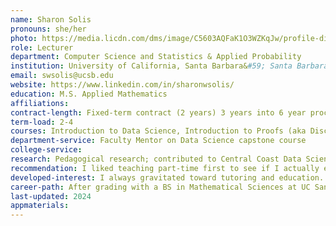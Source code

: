 ```yaml
---
name: Sharon Solis
pronouns: she/her
photo: https://media.licdn.com/dms/image/C5603AQFaK1O3WZKqJw/profile-displayphoto-shrink_800_800/0/1551216520863?e=1725494400&v=beta&t=_4vNvg365ZXhS0q5_EOWCjvtUfkCEuwXs4Azn-cRrX0
role: Lecturer
department: Computer Science and Statistics & Applied Probability
institution: University of California, Santa Barbara&#59; Santa Barbara City College&#59; Westmont College
email: swsolis@ucsb.edu
website: https://www.linkedin.com/in/sharonwsolis/
education: M.S. Applied Mathematics
affiliations:
contract-length: Fixed-term contract (2 years) 3 years into 6 year process before Continuing Lecturer (our version of tenure)
term-load: 2-4
courses: Introduction to Data Science, Introduction to Proofs (aka Discrete Math)
department-service: Faculty Mentor on Data Science capstone course
college-service: 
research: Pedagogical research; contributed to Central Coast Data Science Partnership, developing data science curriculum and mentoring students https://centralcoastdatascience.org/
recommendation: I liked teaching part-time first to see if I actually enjoyed teaching. And I liked teaching at different types of institutions (city college, private undergraduate college, and research university) to experience the differences first-hand. 
developed-interest: I always gravitated toward tutoring and education. I was passionate about encouraging others in their math education and loved reframing concepts in ways that would motivate the individual. 
career-path: After grading with a BS in Mathematical Sciences at UC Santa Barbara, I volunteered for a year in Chicago with AmeriCorps, working in a ninth-grade math classroom. I then came back to UC Santa Barbara and worked in IT for 8 years. While I worked, I got my MS in Applied Math at University of Washington online. After receiving my master's, I taught part-time at Santa Barbara City College and Westmont while still working in IT, before I transitioned to teaching full-time at UC Santa Barbara in the Computer Science department and the Statistics & Applied Probability department.
last-updated: 2024
appmaterials: 
---
```

